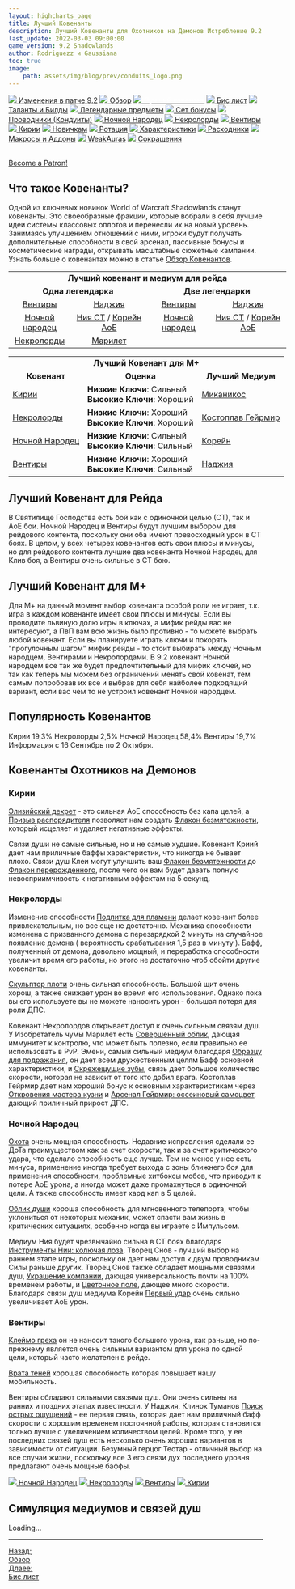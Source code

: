 ```yaml
---
layout: highcharts_page
title: Лучший Ковенанты
description: Лучший Ковенанты для Охотников на Демонов Истребление 9.2 PvE Shadowlands
last_update: 2022-03-03 09:00:00
game_version: 9.2 Shadowlands
author: Rodriguezz и Gaussiana
toc: true
image:
    path: assets/img/blog/prev/conduits_logo.png
---
```


<div id="smooth-nav-outer">
<a href="{{ site.url }}/guide/havoc/changes-patch.html"><img src="https://wow.zamimg.com/images/wow/icons/medium/inv_misc_spyglass_02.jpg"> Изменения в патче 9.2</a>
<a href="{{ site.url }}/guide/havoc/overview.html"><img src="https://wow.zamimg.com/images/wow/icons/medium/inv_misc_spyglass_02.jpg"> Обзор</a>
<a href="{{ site.url }}/guide/havoc/best-covenant-shadowlands.html"><img src="https://wow.zamimg.com/images/wow/icons/medium/achievement_mythicdungeons_shadowlands.jpg"><span style="color: white;"> Лучший ковенант</span></a>
<a href="{{ site.url }}/guide/havoc/gear.html"><img src="https://wow.zamimg.com/images/wow/icons/medium/inv_chest_chain_03.jpg"> Бис лист</a>
<a href="{{ site.url }}/guide/havoc/talent-builds.html"><img src="https://wow.zamimg.com/images/wow/icons/medium/ability_marksmanship.jpg"> Таланты и Билды</a>
<a href="{{ site.url }}/guide/havoc/legendaries-shadowlands.html"><img src="https://wow.zamimg.com/images/wow/icons/medium/runesmith_icon.jpg"> Легендарные предметы</a>
<a href="{{ site.url }}/guide/havoc/set-bonuses.html"><img src="https://wow.zamimg.com/images/wow/icons/medium/wow_token01.jpg"> Сет бонусы</a>
<a href="{{ site.url }}/guide/havoc/conduits-shadowlands.html"><img src="https://wow.zamimg.com/images/wow/icons/medium/ability_rogue_rollthebones02.jpg"> Проводники (Кондуиты)</a>
<a href="{{ site.url }}/guide/havoc/night-fae.html"><img src="https://wow.zamimg.com/images/wow/icons/medium/ui_sigil_nightfae.jpg"> Ночной Народец</a>
<a href="{{ site.url }}/guide/havoc/necrolord.html"><img src="https://wow.zamimg.com/images/wow/icons/medium/ui_sigil_necrolord.jpg"> Некролорды</a>
<a href="{{ site.url }}/guide/havoc/venthyr.html"><img src="https://wow.zamimg.com/images/wow/icons/medium/ui_sigil_venthyr.jpg"> Вентиры</a>
<a href="{{ site.url }}/guide/havoc/kyrian.html"><img src="https://wow.zamimg.com/images/wow/icons/medium/ui_sigil_kyrian.jpg"> Кирии</a>
<a href="{{ site.url }}/guide/havoc/beginners.html"><img src="https://wow.zamimg.com/images/wow/icons/medium/spell_lifegivingseed.jpg"> Новичкам</a>
<a href="{{ site.url }}/guide/havoc/rotation-priority.html"><img src="https://wow.zamimg.com/images/wow/icons/medium/spell_mekkatorque_bot_bluegear.jpg"> Ротация</a>
<a href="{{ site.url }}/guide/havoc/stats.html"><img src="https://wow.zamimg.com/images/wow/icons/medium/inv_inscription_80_warscroll_intellect.jpg"> Характеристики</a>
<a href="{{ site.url }}/guide/havoc/consumables.html"><img src="https://wow.zamimg.com/images/wow/icons/medium/inv_potion_92.jpg"> Расходники</a>
<a href="{{ site.url }}/guide/havoc/macros-addons.html"><img src="https://wow.zamimg.com/images/wow/icons/medium/inv_eng_gearspringparts.jpg"> Макросы и Аддоны</a>
<a href="{{ site.url }}/guide/havoc/weakauras.html"><img src="https://wow.zamimg.com/images/wow/icons/medium/spell_holy_auramastery.jpg"> WeakAuras</a>
<a href="{{ site.url }}/guide/havoc/common-terms.html"><img src="https://wow.zamimg.com/images/wow/icons/medium/ui_chat.jpg"> Сокращения</a>
</div>
<br>

<a href="https://www.patreon.com/bePatron?u=43917749"  data-patreon-widget-type="become-patron-button">Become a Patron!</a><script async src="https://c6.patreon.com/becomePatronButton.bundle.js"></script>

## Что такое Ковенанты?

Одной из ключевых новинок World of Warcraft Shadowlands станут ковенанты. Это своеобразные фракции, которые вобрали в себя лучшие идеи системы классовых оплотов и перенесли их на новый уровень. Занимаясь улучшением отношений с ними, игроки будут получать дополнительные способности в свой арсенал, пассивные бонусы и косметические награды, открывать масштабные сюжетные кампании. Узнать больше о ковенантах можно в статье <a href="{{ site.url }}/blog/2020/10/22/covenant-abilities-shadowlands.html">Обзор Ковенантов</a>.

<div class="table-box" markdown="1">

<div style="text-align: -moz-center;">
 <table class="grid" style="width: 550px;">
  <tbody>
   <tr>
    <td style="text-align: center;" colspan="4"><b>Лучший ковенант и медиум для рейда</b></td>
   </tr>
   <tr>
    <td style="text-align: center; width: 50%;" colspan="2"><b>Одна легендарка</b></td>
    <td style="text-align: center; width: 50%;" colspan="2"><b>Две легендарки</b></td>
   </tr>
   <tr>
    <td style="text-align: center;">
     <a href="{{ site.url }}/guide/havoc/venthyr.html"><span class="covenant-venthyr">Вентиры</span></a></td>
    <td style="text-align: center;">
     <a href="https://ru.wowhead.com/soulbind-calc/venthyr/nadjia-the-mistblade/demon-hunter/AwaWr5YDBStvChUrkwolLM0KEgUtHwolLM8KIhUq-go1dgAK">Наджия</a>
    </td>
    <td style="text-align: center;">
     <a href="{{ site.url }}/guide/havoc/venthyr.html"><span class="covenant-venthyr">Вентиры</span></a></td>
    <td style="text-align: center;">
     <a href="https://ru.wowhead.com/soulbind-calc/venthyr/nadjia-the-mistblade/demon-hunter/AwaWr5YDBStvChUrkwolLM0KEgUtHwolLM8KIhUq-go1dgAK">Наджия</a></td>
   </tr>
   <tr>
    <td style="text-align: center;">
     <a href="{{ site.url }}/guide/havoc/night-fae.html"><span class="covenant-night-fae">Ночной народец</span></a></td>
    <td style="text-align: center;">
     <a href="{{ site.url }}/guide/havoc/night-fae.html">Ния СТ</a> / <a href="https://ru.wowhead.com/soulbind-calc/night-fae/korayn/demon-hunter/AwaW6pYBBStvChIFLR8KJSzPCiMVKvoKJSrvCjV2AAo">Корейн АоЕ</a>
    </td>
    <td style="text-align: center;">
     <a href="{{ site.url }}/guide/havoc/night-fae.html"><span class="covenant-night-fae">Ночной народец</span></a>
    </td>
    <td style="text-align: center;">
     <a href="{{ site.url }}/guide/havoc/night-fae.html">Ния СТ</a> / <a href="https://ru.wowhead.com/soulbind-calc/night-fae/korayn/demon-hunter/AwaW6pYBBStvChIFLR8KJSzPCiMVKvoKJSrvCjV2AAo">Корейн АоЕ</a>
    </td>
   </tr>
   <tr>
    <td style="text-align: center;">
     <a href="{{ site.url }}/guide/havoc/necrolord.html"><span class="covenant-necrolord">Некролорды</span></a></td>
    <td style="text-align: center;">
     <a href="https://ru.wowhead.com/soulbind-calc/necrolord/plague-deviser-marileth/demon-hunter/AwaWZpYTBS0fChUtHAolMF8KIxUq-goldgAKNSrvCg">Марилет</a>
    </td>
   </tr>
  </tbody>
 </table>
</div>

</div>

<div class="table-box" markdown="1">

<div style="text-align: -webkit-center; text-align: -moz-center;">
<table class="grid" style="width: 750px;">
<tbody>
<tr>
<td colspan="3" style="text-align: center;"><b>Лучший Ковенант для М+</b></td>
</tr>
<tr>
<td style="text-align: center;"><b>Ковенант</b></td>
<td style="text-align: center;"><b>Оценка</b>
</td>
<td style="text-align: center;"><b>Лучший Медиум</b></td>
</tr>
<tr>
<td><span class="q8"><a href="{{ site.url }}/guide/havoc/kyrian.html">Кирии</a></span></td>
<td><b>Низкие Ключи</b>: Сильный<br><b>Высокие Ключи</b>: Хороший</td>
<td><a href="https://ru.wowhead.com/soulbind-calc/kyrian/forgelite-prime-mikanikos/demon-hunter/AwaWapYBBStvCBIFLR8IJS-3CCMVKvoIJSrvCDV2AAg">Миканикос</a></td>
</tr>
<tr>
<td><a href="{{ site.url }}/guide/havoc/necrolord.html"><span class="r3">Некролорды</span></a></td>
<td><b>Низкие Ключи</b>: Хороший<br><b>Высокие Ключи</b>: Хороший</td>
<td><a href="https://ru.wowhead.com/soulbind-calc/necrolord/bonesmith-heirmir/demon-hunter/AwaW6pYBBStvCBIFLR8IJTBfCCMVKvoIJSrvCDV2AAg">Костоплав Гейрмир</a></td>
</tr>
<tr>
<td><span class="q4"><a href="{{ site.url }}/guide/havoc/night-fae.html">Ночной Народец</a></span></td>
<td><b>Низкие Ключи</b>: Сильный<br><b>Высокие Ключи</b>: Сильный</td>
<td><a href="https://ru.wowhead.com/soulbind-calc/night-fae/korayn/demon-hunter/AwaW6pYBBStvCBIFLR8IJUEmCCMVKvoIJSrvCDV2AAg">Корейн</a></td>
</tr>
<tr>
<td><span class="q10"><a href="{{ site.url }}/guide/havoc/venthyr.html">Вентиры</a></span></td>
<td><b>Низкие Ключи</b>: Хороший<br><b>Высокие Ключи</b>: Сильный</td>
<td><a href="https://ru.wowhead.com/soulbind-calc/venthyr/nadjia-the-mistblade/demon-hunter/AwaWqpYCBStvCCUszQgSBS0fCCUszwgiFSr6CCUq7wg">Наджия</a></td>
</tr>
</tbody>
</table>
</div>

</div>

## Лучший Ковенант для Рейда

В Святилище Господства есть бой как с одиночной целью (СТ), так и AoE бои. <span class="c12">Ночной Народец</span> и <span class="c6">Вентиры</span> будут лучшим выбором для рейдового контента, поскольку они оба имеют превосходный урон в СТ боях. 
В целом, у всех четырех ковенантов есть свои плюсы и минусы, но для рейдового контента лучшие два ковенанта <span class="c12">Ночной Народец</span> для Клив боя, а 
<span class="c6">Вентиры</span> очень сильные в СТ бою.

## Лучший Ковенант для М+

Для М+ на данный момент выбор ковенанта особой роли не играет, т.к. игра в каждом ковенанте имеет свои плюсы и минусы. Если вы проводите львиную долю игры в ключах, а мифик рейды вас не интересуют, 
а ПвП вам всю жизнь было противно - то можете выбрать любой ковенант. Если вы планируете играть ключи и покорять "прогулочным шагом" мифик рейды - то стоит выбирать между 
<span class="c12">Ночным народцем</span>, <span class="c6">Вентирами</span> и <span class="c10">Некролордами</span>. 
В 9.2 ковенант <span class="c12">Ночной народцем</span> все так же будет предпочтительный для мифик ключей, 
но так как теперь мы можем без ограничений менять свой ковенат, тем самым попробовав их все и выбрав для себя найболее подходящий вариант, если вас чем то не устроил ковенант <span class="c12">Ночной народцем</span>.

## Популярность Ковенантов

<div><div class="top-covenants"><div><span class="covenant-kyrian icon-kyrian">Кирии 19,3% </span>
<span class="covenant-necrolord icon-necrolord">Некролорды 2,5% </span><span class="covenant-night-fae icon-night-fae">Ночной Народец 58,4% </span>
<span class="covenant-venthyr icon-venthyr">Вентиры 19,7% </span></div>
<div class="top-covenants-time">Информация с 16 Сентябрь по 2 Октября.</div></div></div>

## Ковенанты Охотников на Демонов

<h3 id="kyrian" class="heading-size-3"><span class="c8">Кирии</span></h3>

[Элизийский декрет](https://ru.wowhead.com/spell=306830) - это сильная АоЕ способность без капа целей, а [Призыв распорядителя](https://ru.wowhead.com/spell=324739) 
позволяет нам создать [Флакон безмятежности](https://ru.wowhead.com/item=177278), 
который исцеляет и удаляет негативные эффекты.

Связи души не самые сильные, но и не самые худшие. Ковенант Криий дает нам приличные баффы характеристик, что никогда не бывает плохо. 
Связи душ Клеи могут улучшить ваш [Флакон безмятежности](https://ru.wowhead.com/item=177278) до [Флакон перерожденного](https://ru.wowhead.com/spell=329776/), 
после чего он вам будет давать полную невосприимчивость к негативным эффектам на 5 секунд.

<h3 id="necrolord" class="heading-size-3"><span class="c10">Некролорды</span></h3>

Изменение способности [Подпитка для пламени](https://ru.wowhead.com/spell=329554) делает ковенант более привлекательным, но все еще не достаточно. 
Механика способности изменена с призванного демона с перезарядкой 2 минуты на случайное появление демона ( вероятность срабатывания 1,5 раз в минуту ). Бафф, 
полученный от демона, довольно мощный, и переработка способности увеличит время его работы, но этого не достаточно чтоб обойти другие ковенанты.

[Скульптор плоти](https://ru.wowhead.com/spell=324631/) очень сильная способность. Большой щит очень хорош, а также снижает урон во время его использования. 
Однако пока вы его используете вы не можете наносить урон - большая потеря для роли ДПС.

Ковенант Некролордов открывает доступ к очень сильным связям душ. У Изобретатель чумы Марилет есть [Совершенный облик](https://ru.wowhead.com/spell=323095), дающая иммунитет к контролю, 
что может быть полезно, если правильно ее использовать в PvP. 
Эмени, самый сильный медиум благодаря [Образцу для подражания](https://ru.wowhead.com/spell=342156/), он дает всем дружественным целям Бафф основной характеристики, и [Скрежещущие зубы](https://ru.wowhead.com/spell=323919/), 
связь дает большое количество скорости, которая не зависит от того кто добил врага. 
Костоплав Гейрмир дает нам хороший бонус к основным характеристикам через [Откровения мастера кузни](https://ru.wowhead.com/spell=326514) и [Арсенал Гейрмир: оссеиновый самоцвет](https://ru.wowhead.com/spell=326572/), дающий приличный прирост ДПС.

<h3 id="night-fae" class="heading-size-3"><span class="c12">Ночной Народец</span></h3>

[Охота](https://ru.wowhead.com/spell=323639) очень мощная способность. Недавние исправления сделали ее ДоТа преимуществом как за счет скорости, 
так и за счет критического удара, что сделало способность еще лучше. Тем не менее у нее есть минуса, применение иногда требует выхода с зоны ближнего боя для применения способности, 
проблемные хитбоксы мобов, что приводит к потере АоЕ урона, а иногда может даже промахнуться в одиночной цели. А также способность имеет хард кап в 5 целей.

[Облик души](https://ru.wowhead.com/spell=310143) хороша способность для мгновенного телепорта, чтобы уклониться от некоторых механик, может спасти вам жизнь в критических ситуациях, особенно когда вы играете с Импульсом.

Медиум Ния будет чрезвычайно сильна в СТ боях благодаря [Инструменты Нии: колючая лоза](https://ru.wowhead.com/spell=320659). 
Творец Снов - лучший выбор на раннем этапе игры, поскольку он дает нам доступ к двум проводникам Силы раньше других. 
Творец Снов также обладает мощными связями душ, [Украшение компании](https://ru.wowhead.com/spell=319210), дающая универсальность почти на 100% временем работы, и [Цветочное поле](https://ru.wowhead.com/spell=319191), дающее много скорости. 
Благодаря связи душ медиума Корейн [Первый удар](https://ru.wowhead.com/spell=325069/) очень сильно увеличивает АоЕ урон.

<h3 id="venthyr" class="heading-size-3"><span class="c6">Вентиры</span></h3>

[Клеймо греха](https://ru.wowhead.com/spell=317009/) он не наносит такого большого урона, как раньше, но по-прежнему является очень сильным вариантом для урона по одной цели, который часто желателен в рейде.

[Врата теней](https://ru.wowhead.com/spell=300728) хорошая способность которая повышает нашу мобильность.

Вентиры обладают сильными связями душ. Они очень сильны на ранних и поздних этапах известности. 
У Наджия, Клинок Туманов [Поиск острых ощущений](https://ru.wowhead.com/spell=331586/) - ее первая связь, которая дает нам приличный бафф скорости с хорошим временем постоянной работы, 
которая становится только лучше с увеличением количеством целей. Кроме того, у ее последних связей душ есть несколько очень хороших вариантов в зависимости от ситуации. 
Безумный герцог Теотар - отличный выбор на все случаи жизни, поскольку все 3 его связи дух последнего уровня предлагают очень мощные баффы.

<div id="smooth-nav-coven">
<a class="c12 cta-button" href="{{ site.url }}/guide/havoc/night-fae.html" style="border-color: #a330c9"><img src="https://wow.zamimg.com/images/wow/icons/medium/ui_sigil_nightfae.jpg"> Ночной Народец</a>
<a class="r3 cta-button" href="{{ site.url }}/guide/havoc/necrolord.html" style="border-color: #40bf40"><img src="https://wow.zamimg.com/images/wow/icons/medium/ui_sigil_necrolord.jpg"> Некролорды</a>
<a class="q10 cta-button" href="{{ site.url }}/guide/havoc/venthyr.html" style="border-color: #ff4040"><img src="https://wow.zamimg.com/images/wow/icons/medium/ui_sigil_venthyr.jpg"> Вентиры</a>
<a class="c8 cta-button" href="{{ site.url }}/guide/havoc/kyrian.html" style="border-color: #68ccef"><img src="https://wow.zamimg.com/images/wow/icons/medium/ui_sigil_kyrian.jpg"> Кирии</a>
</div>

## Симуляция медиумов и связей душ

<div id="bloodmallet_soul_binds" class="bloodmallet_chart" data-wow-class="demon_hunter" data-wow-spec="havoc" data-font-color="#eee" data-background-color="#222" data-fight-style="castingpatchwerk" data-type="soul_binds" data-entries="10000" data-language="ru">Loading...</div>

<hr>

<div class="minibox minibox-left"><a href="{{ site.url }}/guide/havoc/overview.html">Назад:<br>Обзор</a></div>
<div class="minibox"><a href="{{ site.url }}/guide/havoc/gear.html">Длаее:<br>Бис лист</a></div>

<br>
